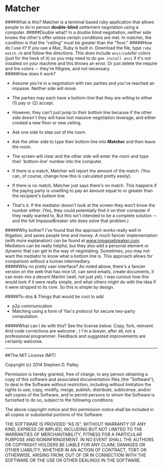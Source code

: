 Matcher
=======

####What is this?
Matcher is a terminal based ruby application that allows people to do in person **double-blind** settlement negotation using a computer.
#####Double what?
In a double blind negotiation, neither side knows the other's offer unless certain conditions are met.  In matcher, the condition is that the "ceiling" must be greater than the "floor."
#####How do I use it?
If you use a Mac, Ruby is built in.  Download the file, type `ruby match.rb` and follow the directions.  This does include `ansi/code`for colors (just for the heck of it) so you may need to do `gem install ansi` if it's not installed on your machine and this throws an error.  Or just delete the require and the colors -- they're filligree, and not necessary.  
#####How does it work?
-  Assume you're in a negotiation with two parties and you've reached an impasse.  Neither side will move.

- The parties may each have a bottom-line that they are willing to either (1) pay or (2) accept.

- However, they can't just jump to their bottom line because if the other side doesn't they will have lost massive negotiation leverage, and either created a new floor or new ceiling.

- Ask one side to step out of the room.

- Ask the other side to type their bottom line into **Matcher** and then leave the room.

- The screen will clear and the other side will enter the room and type their 'bottom-line' number into the computer.  

- If there is a match, Matcher will report the amount of the match.  (You can, of course, change how this is calculated pretty easily).

- If there is no match, Matcher just says there's no match.  This happens if the paying party is unwilling to pay an amount equal to or greater than the recipient's bottom line.

- That's it.  If the mediator doesn't look at the screen they won't know the number either.  (Yes, they could potentially find it on their computer if they really wanted  to,  But this isn't intended to be a complete solution -- and the full ImpasseBreaker site does solve that problem.)

#####Why bother?
I've found that the approach works really well in litigation, and saves people time and money.  A much fancier implementation (with more explanation) can be found at www.impassebreaker.com.  Mediators can be really helpful, but they also add a personal element or dynamic that can get in the way of negotiating.  Sometimes, you may not want the mediator to know what a bottom line is.  This approach allows for comparison without a human intermediary.  
#####Why no pretty user  interface?
As noted above, there's a fancier version on the web that has nice UI, can send emails, create documents, it can even mix a decent Martini  (well, not just yet).   I was curious how this would look if it were really simple, and what others might do with the idea if it were stripped to its core.   So this is simple by design.

#####To-dos & Things that would be cool to add
- p2p communication
- Matching using a form of Yao's protocol for secure two-party computation. 

#####What can I do with this?
See the license below.  Copy, fork, reinvent.  And code corrections are welcome ; ) I'm a lawyer, after all, not a professional programmer.  Feedback and suggested improvements are certainly welcome.  


------

##The MIT License (MIT)

Copyright (c) 2014 Stephen D. Palley

Permission is hereby granted, free of charge, to any person obtaining a copy
of this software and associated documentation files (the "Software"), to deal
in the Software without restriction, including without limitation the rights
to use, copy, modify, merge, publish, distribute, sublicense, and/or sell
copies of the Software, and to permit persons to whom the Software is
furnished to do so, subject to the following conditions:

The above copyright notice and this permission notice shall be included in all
copies or substantial portions of the Software.

THE SOFTWARE IS PROVIDED "AS IS", WITHOUT WARRANTY OF ANY KIND, EXPRESS OR
IMPLIED, INCLUDING BUT NOT LIMITED TO THE WARRANTIES OF MERCHANTABILITY,
FITNESS FOR A PARTICULAR PURPOSE AND NONINFRINGEMENT. IN NO EVENT SHALL THE
AUTHORS OR COPYRIGHT HOLDERS BE LIABLE FOR ANY CLAIM, DAMAGES OR OTHER
LIABILITY, WHETHER IN AN ACTION OF CONTRACT, TORT OR OTHERWISE, ARISING FROM,
OUT OF OR IN CONNECTION WITH THE SOFTWARE OR THE USE OR OTHER DEALINGS IN THE
SOFTWARE.
